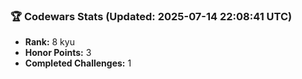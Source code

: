 ### 🏆 Codewars Stats (Updated: 2025-07-14 22:08:41 UTC)

- **Rank:** 8 kyu
- **Honor Points:** 3
- **Completed Challenges:** 1
